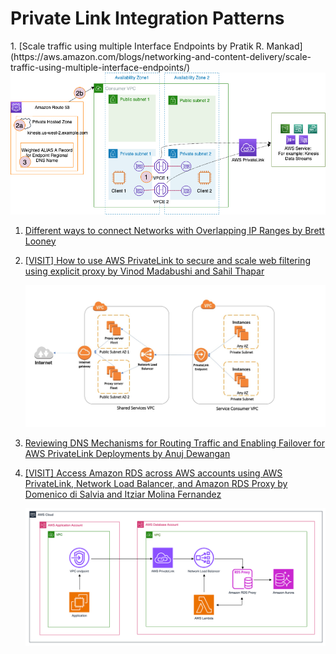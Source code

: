 <h1>Private Link Integration Patterns</h1>
1. [Scale traffic using multiple Interface Endpoints by Pratik R. Mankad](https://aws.amazon.com/blogs/networking-and-content-delivery/scale-traffic-using-multiple-interface-endpoints/)

<img src="./images/networking-private-link-multi-az.png" title="Private Link Multi-AZ" width="900"/>

1. [Different ways to connect Networks with Overlapping IP Ranges by Brett Looney](https://aws.amazon.com/blogs/networking-and-content-delivery/connecting-networks-with-overlapping-ip-ranges/)

1. [[VISIT] How to use AWS PrivateLink to secure and scale web filtering using explicit proxy by Vinod Madabushi and Sahil Thapar](https://aws.amazon.com/blogs/networking-and-content-delivery/how-to-use-aws-privatelink-to-secure-and-scale-web-filtering-using-explicit-proxy/)

    <img src="./images/networking-private-link-vpc-to-vpc.jpg" title="vpc to vpc connectivity using private link and nlb" width="900"/>

1. [Reviewing DNS Mechanisms for Routing Traffic and Enabling Failover for AWS PrivateLink Deployments by Anuj Dewangan](https://aws.amazon.com/blogs/apn/reviewing-dns-mechanisms-for-routing-traffic-and-enabling-failover-for-aws-privatelink-deployments/)

1. [[VISIT] Access Amazon RDS across AWS accounts using AWS PrivateLink, Network Load Balancer, and Amazon RDS Proxy by Domenico di Salvia and Itziar Molina Fernandez](https://aws.amazon.com/blogs/database/access-amazon-rds-across-aws-accounts-using-aws-privatelink-network-load-balancer-and-amazon-rds-proxy/)

    <img src="./images/networking-private-link-use-cases-1.png" title="Access Amazon RDS across AWS accounts using AWS PrivateLink, Network Load Balancer, and Amazon RDS Proxy" width="900"/>